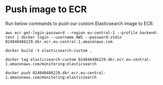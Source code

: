 # Push image to ECR
Run below commands to push our custom Elasticsearch image to ECR.
```
aws ecr get-login-password --region eu-central-1 --profile backend-test | docker login --username AWS --password-stdin 024848486229.dkr.ecr.eu-central-1.amazonaws.com
```

```
docker build -t elasticsearch-custom .
```

```
docker tag elasticsearch-custom 024848486229.dkr.ecr.eu-central-1.amazonaws.com/monitoring:elasticsearch
```

```
docker push 024848486229.dkr.ecr.eu-central-1.amazonaws.com/monitoring:elasticsearch
```